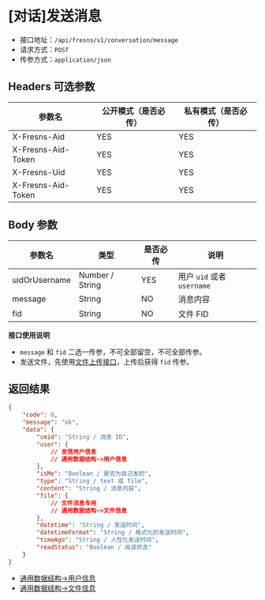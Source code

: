 # [对话]发送消息

- 接口地址：`/api/fresns/v1/conversation/message`
- 请求方式：`POST`
- 传参方式：`application/json`

## Headers 可选参数

| 参数名 | 公开模式（是否必传） | 私有模式（是否必传） |
| --- | --- | --- |
| X-Fresns-Aid | YES | YES |
| X-Fresns-Aid-Token | YES | YES |
| X-Fresns-Uid | YES | YES |
| X-Fresns-Aid-Token | YES | YES |

## Body 参数

| 参数名 | 类型 | 是否必传 | 说明 |
| --- | --- | --- | --- |
| uidOrUsername | Number / String | YES | 用户 `uid` 或者 `username` |
| message | String | NO | 消息内容 |
| fid | String | NO | 文件 FID |

**接口使用说明**

- `message` 和 `fid` 二选一传参，不可全部留空，不可全部传参。
- 发送文件，先使用[文件上传接口](../common/file-uploads.md)，上传后获得 `fid` 传参。

## 返回结果

```json
{
    "code": 0,
    "message": "ok",
    "data": {
        "cmid": "String / 消息 ID",
        "user": {
            // 发信用户信息
            // 通用数据结构->用户信息
        },
        "isMe": "Boolean / 是否为自己发的",
        "type": "String / text 或 file",
        "content": "String / 消息内容",
        "file": {
            // 文件消息专用
            // 通用数据结构->文件信息
        },
        "datetime": "String / 发送时间",
        "datetimeFormat": "String / 格式化的发送时间",
        "timeAgo": "String / 人性化发送时间",
        "readStatus": "Boolean / 阅读状态"
    }
}
```

- [通用数据结构->用户信息](../../reference/data/user.md)
- [通用数据结构->文件信息](../../reference/data/file.md)
